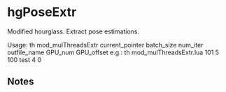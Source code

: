# hgPoseExtr
Modified hourglass. Extract pose estimations.

Usage: th mod_mulThreadsExtr current_pointer batch_size num_iter outfile_name GPU_num GPU_offset
e.g.:  th mod_mulThreadsExtr.lua 101 5 100 test 4 0

## Notes
